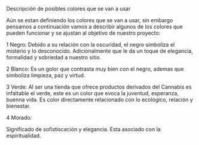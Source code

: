 Descripción de posibles colores que se van a usar

Aún se estan definiendo los colores que se van a usar, sin embargo pensamos a continuación vamos a describir algunos de los colores que pueden funcionar y se ajustan al objetivo de nuestro proyecto:

1 Negro:
Debido a su relación con la oscuridad, el negro simboliza el misterio y lo desconocido. Adicionalmente que le da un toque de elegancia, formalidad y sobriedad a nuestro sitio.

2 Blanco:
Es un golor que contrasta muy bien con el negro, ademas que simboliza limpieza, paz y virtud.

3 Verde:
Al ser una tienda que ofrece productos derivados del Cannabis es infaltable el verde, este es un color que evoca la juventud, esperanza, buenna vida. Es color directamente relacionado con lo ecológico, relación y bienestar. 

4 Morado:

Significado de sofistiscación y elegancia. Esta asociado con la espiritualidad. 


